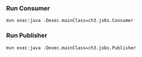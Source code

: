 ### Run Consumer

```
mvn exec:java -Dexec.mainClass=ch3.jobs.Consumer
```

### Run Publisher

```
mvn exec:java -Dexec.mainClass=ch3.jobs.Publisher
```